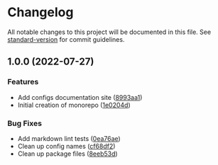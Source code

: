 # Changelog

All notable changes to this project will be documented in this file. See [standard-version](https://github.com/conventional-changelog/standard-version) for commit guidelines.

## 1.0.0 (2022-07-27)


### Features

* Add configs documentation site ([8993aa1](https://github.com/act-org/configs/commit/8993aa14f7976c709c9cfa449591bfcb46cd7b74))
* Initial creation of monorepo ([1e0204d](https://github.com/act-org/configs/commit/1e0204d8af951a21f0df357bfeb5701517b63e26))


### Bug Fixes

* Add markdown lint tests ([0ea76ae](https://github.com/act-org/configs/commit/0ea76ae072e7704a2ece19c33950a16871847c19))
* Clean up config names ([cf68df2](https://github.com/act-org/configs/commit/cf68df292f3459fe6bf6853f9ad95e51c1d70007))
* Clean up package files ([8eeb53d](https://github.com/act-org/configs/commit/8eeb53dc5b64ab15c5911abd2dd9c927e608412e))
